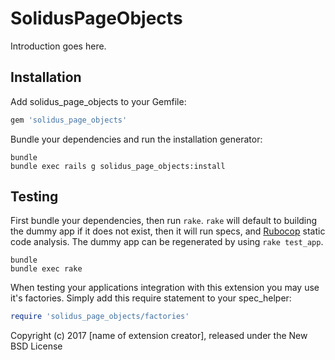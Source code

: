 SolidusPageObjects
==================

Introduction goes here.

Installation
------------

Add solidus_page_objects to your Gemfile:

```ruby
gem 'solidus_page_objects'
```

Bundle your dependencies and run the installation generator:

```shell
bundle
bundle exec rails g solidus_page_objects:install
```

Testing
-------

First bundle your dependencies, then run `rake`. `rake` will default to building the dummy app if it does not exist, then it will run specs, and [Rubocop](https://github.com/bbatsov/rubocop) static code analysis. The dummy app can be regenerated by using `rake test_app`.

```shell
bundle
bundle exec rake
```

When testing your applications integration with this extension you may use it's factories.
Simply add this require statement to your spec_helper:

```ruby
require 'solidus_page_objects/factories'
```

Copyright (c) 2017 [name of extension creator], released under the New BSD License
